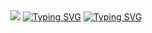 <link rel="preconnect" href="https://fonts.googleapis.com">
<link rel="preconnect" href="https://fonts.gstatic.com" crossorigin>
<link href="https://fonts.googleapis.com/css2?family=Bagel+Fat+One&family=Moirai+One&display=swap" rel="stylesheet">


<div align="center">
  <img src="https://capsule-render.vercel.app/api?type=venom&height=200&fontSize=50&color=0:5bc2e7,100:c3b8f2" />
  <a href="https://git.io/typing-svg">
    <img src="https://readme-typing-svg.demolab.com?font=Bagel+Fat+One&size=40&pause=1000&color=A95EF2&center=true&vCenter=true&random=false&width=500&lines=%EC%95%88%EB%85%95%ED%95%98%EC%84%B8%EC%9A%94+;Hi, There" alt="Typing SVG" /></a>
  <a href="https://git.io/typing-svg"><img src="https://readme-typing-svg.demolab.com?font=Bagel+Fat+One&size=40&pause=1000&color=798AE2&center=true&vCenter=true&random=false&width=500&height=80&lines=%EC%9D%B4%EB%A6%84%3A+%EC%84%B1+%EA%B2%BD+%EC%8B%9D;Name%3A+Kyungshik+Seong" alt="Typing SVG" /></a>
</div>
